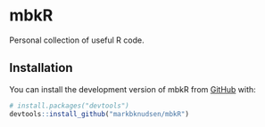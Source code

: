 
# mbkR

<!-- badges: start -->
<!-- badges: end -->

Personal collection of useful R code.

## Installation

You can install the development version of mbkR from [GitHub](https://github.com/) with:

``` r
# install.packages("devtools")
devtools::install_github("markbknudsen/mbkR")
```
